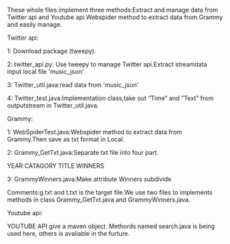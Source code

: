 These whole files implement three methods:Extract and manage data from Twitter api and Youtube api.Webspider method to extract data from Grammy and easily manage.

Twitter api:

1: Download package (tweepy).

2: twitter_api.py: Use tweepy to manage Twitter api.Extract streamdata input local file 'music_json'

3: Twitter_util.java:read data from 'music_json'

4: Twitter_test.java:Implementation class,take out “Time” and “Text” from outputstream in Twitter_util.java.

Grammy:

1: WebSpiderTest.java:Webspider method to extract data from Grammy.Then save as txt format in Local.

2: Grammy_GetTxt.java:Separate txt file into four part.

YEAR CATAGORY TITLE WINNERS

3: GrammyWinners.java:Make attribute Winners subdivide 

Comments:g.txt and t.txt is the target file.We use two files to implements methods in class Grammy_GetTxt.java and GrammyWinners.java.

Youtube api:

YOUTUBE API give a maven object. Methords named search.java is being used here, others is avaliable in the furture.

